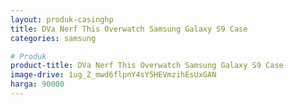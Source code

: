 ```yaml
---
layout: produk-casinghp
title: DVa Nerf This Overwatch Samsung Galaxy S9 Case
categories: samsung

# Produk
product-title: DVa Nerf This Overwatch Samsung Galaxy S9 Case
image-drive: 1ug_Z_mwd6flpnY4sY5HEVmzihEsUxGAN
harga: 90000
---
```


